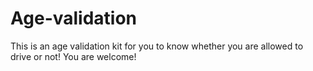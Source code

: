 # Age-validation
This is an age validation kit for you to know whether you are allowed to drive or not! You are welcome!
